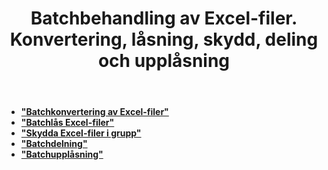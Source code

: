 ﻿---
title: Batchbehandling av Excel-filer. Konvertering, låsning, skydd, deling och upplåsning
second_title: Documen
linktitle: Batch Excel-fil
type: docs
url: /sv/batch/
keywords: Batch processing of multiple excel files. Conversion, Lock, Protect, Split, and Unlock
description: "Aspose.Cells Cloud API stöder batchbehandling av flera Excel-filer. SDK:n stöder olika typer av utvecklingsspråk. Dessa inkluderar Android, C#, Go, Java, NodeJS, Perl, PHP, Python, Ruby och Swift."
weight: 35
kwords: Excel, Office Moln, REST API, Kalkylblad, PDF, CSV, Json, Markdown, Batch, Konvertering, Lås, Skydda, Dela och Lås upp.
---
- **["Batchkonvertering av Excel-filer"](https://docs.aspose.cloud/cells/batch/convert)**
- **["Batchlås Excel-filer"](https://docs.aspose.cloud/cells/batch/lock)**
- **["Skydda Excel-filer i grupp"](https://docs.aspose.cloud/cells/batch/protect)**
- **["Batchdelning"](https://docs.aspose.cloud/cells/batch/split)**
- **["Batchupplåsning"](https://docs.aspose.cloud/cells/batch/unlock)**
